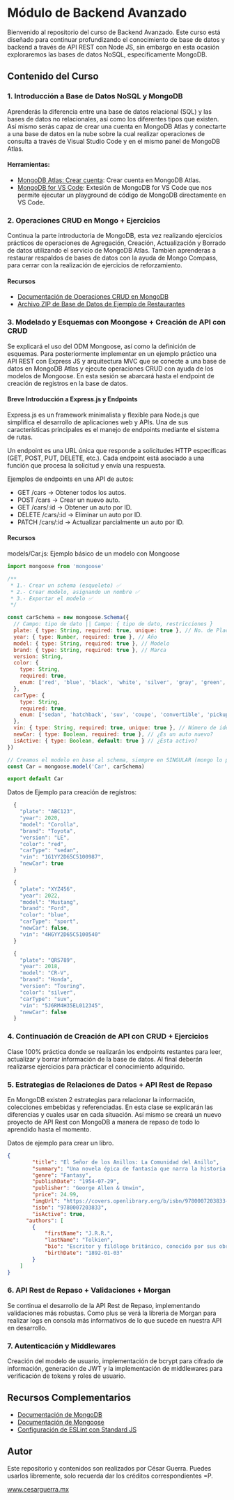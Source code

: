 # Módulo de Backend Avanzado
Bienvenido al repositorio del curso de Backend Avanzado. Este curso está diseñado para continuar profundizando el conocimiento de base de datos y backend a través de API REST con Node JS, sin embargo en esta ocasión exploraremos las bases de datos NoSQL, específicamente MongoDB.

## Contenido del Curso
### 1. Introducción a Base de Datos NoSQL y MongoDB
Aprenderás la diferencia entre una base de datos relacional (SQL) y las bases de datos no relacionales, así como los diferentes tipos que existen. Así mismo serás capaz de crear una cuenta en MongoDB Atlas y conectarte a una base de datos en la nube sobre la cual realizar operaciones de consulta a través de Visual Studio Code y en el mismo panel de MongoDB Atlas.

#### Herramientas:
- [MongoDB Atlas: Crear cuenta](https://www.mongodb.com/es/cloud/atlas/register/): Crear cuenta en MongoDB Atlas.
- [MongoDB for VS Code](https://www.mongodb.com/products/tools/vs-code/): Extesión de MongoDB for VS Code que nos permite ejecutar un playground de código de MongoDB directamente en VS Code.

### 2. Operaciones CRUD en Mongo + Ejercicios
Continua la parte introductoria de MongoDB, esta vez realizando ejercicios prácticos de operaciones de Agregación, Creación, Actualización y Borrado de datos utilizando el servicio de MongoDB Atlas. También aprenderas a restaurar respaldos de bases de datos con la ayuda de Mongo Compass, para cerrar con la realización de ejercicios de reforzamiento.

#### Recursos
- [Documentación de Operaciones CRUD en MongoDB](https://www.mongodb.com/docs/manual/crud/)
- [Archivo ZIP de Base de Datos de Ejemplo de Restaurantes](https://www.w3resource.com/mongodb-exercises/restaurants.zip)

### 3. Modelado y Esquemas con Moongose + Creación de API con CRUD
Se explicará el uso del ODM Mongoose, así como la definición de esquemas. Para posteriormente implementar en un ejemplo práctico una API REST con Express JS y arquitectura MVC que se conecte a una base de datos en MongoDB Atlas y ejecute operaciones CRUD con ayuda de los modelos de Mongoose. En esta sesión se abarcará hasta el endpoint de creación de registros en la base de datos.

#### Breve Introducción a Express.js y Endpoints
Express.js es un framework minimalista y flexible para Node.js que simplifica el desarrollo de aplicaciones web y APIs. Una de sus características principales es el manejo de endpoints mediante el sistema de rutas.

Un endpoint es una URL única que responde a solicitudes HTTP específicas (GET, POST, PUT, DELETE, etc.). Cada endpoint está asociado a una función que procesa la solicitud y envía una respuesta.

Ejemplos de endpoints en una API de autos:
- GET /cars → Obtener todos los autos.
- POST /cars → Crear un nuevo auto.
- GET /cars/:id → Obtener un auto por ID.
- DELETE /cars/:id → Eliminar un auto por ID.
- PATCH /cars/:id → Actualizar parcialmente un auto por ID.

#### Recursos

models/Car.js: Ejemplo básico de un modelo con Mongoose
```js
import mongoose from 'mongoose'

/**
 * 1.- Crear un schema (esqueleto) ✅
 * 2.- Crear modelo, asignando un nombre ✅
 * 3.- Exportar el modelo ✅
 */

const carSchema = new mongoose.Schema({
  // Campo: tipo de dato || Campo: { tipo de dato, restricciones }
  plate: { type: String, required: true, unique: true }, // No. de Placa
  year: { type: Number, required: true }, // Año
  model: { type: String, required: true }, // Modelo
  brand: { type: String, required: true }, // Marca
  version: String,
  color: {
    type: String,
    required: true,
    enum: ['red', 'blue', 'black', 'white', 'silver', 'gray', 'green', 'yellow', 'orange', 'brown', 'purple', 'pink', 'gold']
  },
  carType: {
    type: String,
    required: true,
    enum: ['sedan', 'hatchback', 'suv', 'coupe', 'convertible', 'pickup', 'van', 'minivan', 'sport', 'luxury', 'crossover', 'hybrid', 'electric', 'wagon', 'classic', 'compact']
  },
  vin: { type: String, required: true, unique: true }, // Número de identificación del vehículo
  newCar: { type: Boolean, required: true }, // ¿Es un auto nuevo?
  isActive: { type: Boolean, default: true } // ¿Esta activo?
})

// Creamos el modelo en base al schema, siempre en SINGULAR (mongo lo pluraliza en la DB)
const Car = mongoose.model('Car', carSchema)

export default Car
```

Datos de Ejemplo para creación de registros:
```js
  {
    "plate": "ABC123",
    "year": 2020,
    "model": "Corolla",
    "brand": "Toyota",
    "version": "LE",
    "color": "red",
    "carType": "sedan",
    "vin": "1G1YY2D65C5100987",
    "newCar": true
  }

  {
    "plate": "XYZ456",
    "year": 2022,
    "model": "Mustang",
    "brand": "Ford",
    "color": "blue",
    "carType": "sport",
    "newCar": false,
    "vin": "4HGYY2D65C5100540"
  }

  {
    "plate": "QRS789",
    "year": 2018,
    "model": "CR-V",
    "brand": "Honda",
    "version": "Touring",
    "color": "silver",
    "carType": "suv",
    "vin": "5J6RM4H35EL012345",
    "newCar": false
  }
```

### 4. Continuación de Creación de API con CRUD + Ejercicios
Clase 100% práctica donde se realizarán los endpoints restantes para leer, actualizar y borrar información de la base de datos. Al final deberán realizarse ejercicios para prácticar el conocimiento adquirido.

### 5. Estrategias de Relaciones de Datos + API Rest de Repaso
En MongoDB existen 2 estrategias para relacionar la información, colecciones embebidas y referenciadas. En esta clase se explicarán las diferencias y cuales usar en cada situación. Así mismo se creará un nuevo proyecto de API Rest con MongoDB a manera de repaso de todo lo aprendido hasta el momento.

Datos de ejemplo para crear un libro.
```json
{
        "title": "El Señor de los Anillos: La Comunidad del Anillo",
        "summary": "Una novela épica de fantasía que narra la historia de un humilde hobbit encargado de destruir un anillo de poder.",
        "genre": "Fantasy",
        "publishDate": "1954-07-29",
        "publisher": "George Allen & Unwin",
        "price": 24.99,
        "imgUrl": "https://covers.openlibrary.org/b/isbn/9780007203833-L.jpg",
        "isbn": "9780007203833",
        "isActive": true,
      "authors": [
        {
            "firstName": "J.R.R.",
            "lastName": "Tolkien",
            "bio": "Escritor y filólogo británico, conocido por sus obras de fantasía como El Señor de los Anillos y El Hobbit.",
            "birthDate": "1892-01-03"
        }
    ]
}
```

### 6. API Rest de Repaso + Validaciones + Morgan
Se continua el desarrollo de la API Rest de Repaso, implementando validaciones más robustas. Como plus se verá la libreria de Morgan para realizar logs en consola más informativos de lo que sucede en nuestra API en desarrollo.

### 7. Autenticación y Middlewares
Creación del modelo de usuario, implementación de bcrypt para cifrado de información, generación de JWT y la implementación de middlewares para verificación de tokens y roles de usuario.

## Recursos Complementarios
- [Documentación de MongoDB](https://www.mongodb.com/docs/)
- [Documentación de Mongoose](https://mongoosejs.com/docs/index.html)
- [Configuración de ESLint con Standard JS](https://www.cesarguerra.mx/configuracion-rapida-de-eslint-con-standard-js-para-proyectos-de-javascript-y-de-react-con-vite-js/)

## Autor
Este repositorio y contenidos son realizados por César Guerra.
Puedes usarlos libremente, solo recuerda dar los créditos correspondientes =P.

www.cesarguerra.mx
